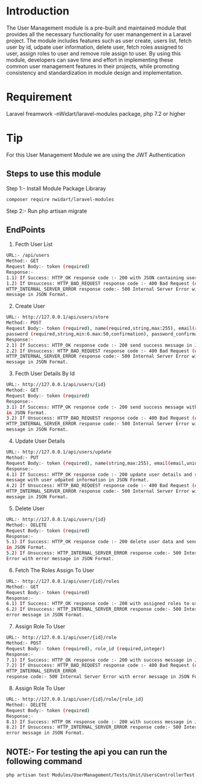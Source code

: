 # Introduction

The User Management module is a pre-built and maintained module that provides all the necessary functionality for user manangement in a Laravel project. The module includes features such as user create, users list, fetch user by id, udpate user information, delete user, fetch roles assigned to user, assign roles to user and remove role assign to user. By using this module, developers can save time and effort in implementing these common user management features in their projects, while promoting consistency and standardization in module design and implementation.


# Requirement

Laravel freamwork -nWidart/laravel-modules package, php 7.2 or higher

# Tip
For this User Management Module we are using the JWT Authentication 

## Steps to use this module


Step 1:- Install Module Package Libraray


```bash
composer require nwidart/laravel-modules
```

Step 2:- Run php artisan migrate



## EndPoints


1) Fecth User List

```bash
URL:- /api/users
Method:- GET
Request Body:- token (required)
Response:- 
1.1) If Success: HTTP_OK response code :- 200 with JSON containing users list.
1.2) If Unsuccess: HTTP_BAD_REQUEST response code :- 400 Bad Request (or) 
HTTP_INTERNAL_SERVER_ERROR response code:- 500 Internal Server Error with error
message in JSON Format.
```

2) Create User

```bash
URL:- http://127.0.0.1/api/users/store
Method:- POST
Request Body:- token (required), name(required,string,max:255), email(required,email,unique),
password (required,string,min:6.max:50,confirmation), password_confirmation (same as password).
Response:- 
2.1) If Success: HTTP_OK response code :- 200 send success message in JSON Format.
2.2) If Unsuccess: HTTP_BAD_REQUEST response code :- 400 Bad Request (or) 
HTTP_INTERNAL_SERVER_ERROR response code:- 500 Internal Server Error with error
message in JSON Format.
```


3) Fecth User Details By Id

```bash
URL:- http://127.0.0.1/api/users/{id}
Method:- GET
Request Body:- token (required)
Response:- 
3.1) If Success: HTTP_OK response code :- 200 send success message with user information
in JSON Format.
3.2) If Unsuccess: HTTP_BAD_REQUEST response code :- 400 Bad Request (or) 
HTTP_INTERNAL_SERVER_ERROR response code:- 500 Internal Server Error with error 
message in JSON Format.
```


4) Update User Details

```bash
URL:- http://127.0.0.1/api/users/update
Method:- PUT
Request Body:- token (required), name(string,max:255), email(email,unique)
Response:- 
4.1) If Success: HTTP_OK response code :- 200 update user details and send success 
message with user udpated information in JSON Format.
4.2) If Unsuccess: HTTP_BAD_REQUEST response code :- 400 Bad Request (or) 
HTTP_INTERNAL_SERVER_ERROR response code:- 500 Internal Server Error with error
message in JSON Format.
```


5) Delete User

```bash
URL:- http://127.0.0.1/api/users/{id}
Method:- DELETE
Request Body:- token (required)
Response:- 
5.1) If Success: HTTP_OK response code :- 200 delete user data and send success message
in JSON Format.
5.2) If Unsuccess: HTTP_INTERNAL_SERVER_ERROR response code:- 500 Internal Server
Error with error message in JSON Format.
```


6) Fetch The Roles Assign To User

```bash
URL:- http://127.0.0.1/api/user/{id}/roles
Method:- GET
Request Body:- token (required)
Response:- 
6.1) If Success: HTTP_OK response code :- 200 with assigned roles to user in JSON Format.
6.2) If Unsuccess: HTTP_INTERNAL_SERVER_ERROR response code:- 500 Internal Server Error with
error message in JSON Format.
```


7) Assign Role To User

```bash
URL:- http://127.0.0.1/api/user/{id}/role
Method:- POST
Request Body:- token (required), role_id (required,integer)
Response:- 
7.1) If Success: HTTP_OK response code :- 200 with success message in JSON Format.
7.2) If Unsuccess: HTTP_BAD_REQUEST response code :- 400 Bad Request (or) 
HTTP_INTERNAL_SERVER_ERROR
response code:- 500 Internal Server Error with error message in JSON Format.
```


8) Assign Role To User

```bash
URL:- http://127.0.0.1/api/user/{id}/role/{role_id}
Method:- DELETE
Request Body:- token (required)
Response:- 
8.1) If Success: HTTP_OK response code :- 200 with success message in JSON Format.
8.2) If Unsuccess: HTTP_INTERNAL_SERVER_ERROR response code:- 500 Internal Server Error with
error message in JSON Format.
```

## NOTE:- For testing the api you can run the following command


```bash
php artisan test Modules/UserManagement/Tests/Unit/UsersControllerTest.php
```
